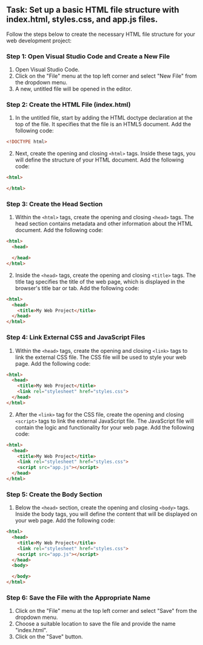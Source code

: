 

## Task: Set up a basic HTML file structure with index.html, styles.css, and app.js files.

Follow the steps below to create the necessary HTML file structure for your web development project:

### Step 1: Open Visual Studio Code and Create a New File

1. Open Visual Studio Code.
2. Click on the "File" menu at the top left corner and select "New File" from the dropdown menu.
3. A new, untitled file will be opened in the editor.

### Step 2: Create the HTML File (index.html)

1. In the untitled file, start by adding the HTML doctype declaration at the top of the file. It specifies that the file is an HTML5 document. Add the following code:

```html
<!DOCTYPE html>
```

2. Next, create the opening and closing `<html>` tags. Inside these tags, you will define the structure of your HTML document. Add the following code:

```html
<html>

</html>
```

### Step 3: Create the Head Section

1. Within the `<html>` tags, create the opening and closing `<head>` tags. The head section contains metadata and other information about the HTML document. Add the following code:

```html
<html>
  <head>

  </head>
</html>
```

2. Inside the `<head>` tags, create the opening and closing `<title>` tags. The title tag specifies the title of the web page, which is displayed in the browser's title bar or tab. Add the following code:

```html
<html>
  <head>
    <title>My Web Project</title>
  </head>
</html>
```

### Step 4: Link External CSS and JavaScript Files

1. Within the `<head>` tags, create the opening and closing `<link>` tags to link the external CSS file. The CSS file will be used to style your web page. Add the following code:

```html
<html>
  <head>
    <title>My Web Project</title>
    <link rel="stylesheet" href="styles.css">
  </head>
</html>
```

2. After the `<link>` tag for the CSS file, create the opening and closing `<script>` tags to link the external JavaScript file. The JavaScript file will contain the logic and functionality for your web page. Add the following code:

```html
<html>
  <head>
    <title>My Web Project</title>
    <link rel="stylesheet" href="styles.css">
    <script src="app.js"></script>
  </head>
</html>
```

### Step 5: Create the Body Section

1. Below the `<head>` section, create the opening and closing `<body>` tags. Inside the body tags, you will define the content that will be displayed on your web page. Add the following code:

```html
<html>
  <head>
    <title>My Web Project</title>
    <link rel="stylesheet" href="styles.css">
    <script src="app.js"></script>
  </head>
  <body>

  </body>
</html>
```

### Step 6: Save the File with the Appropriate Name

1. Click on the "File" menu at the top left corner and select "Save" from the dropdown menu.
2. Choose a suitable location to save the file and provide the name "index.html".
3. Click on the "Save" button.

